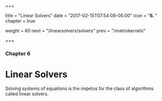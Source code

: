 +++

title = "Linear Solvers"
date = "2017-02-15T07:54:08-05:00"
icon = "<b>6. </b>"
chapter = true

weight = 60
next = "/linearsolvers/solvers"
prev = "/matrixkernels"

+++

### Chapter 6

# Linear Solvers

Solving systems of equations is the impetus for the class of algorithms called linear solvers.